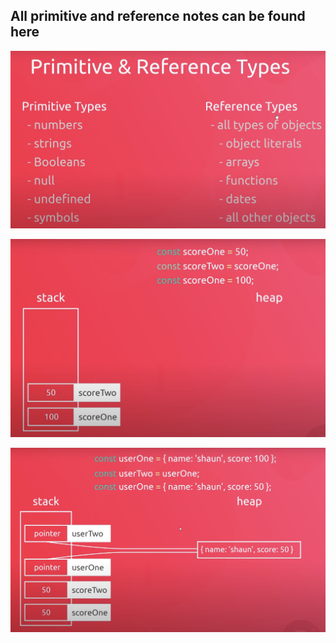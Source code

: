 ## All primitive and reference notes can be found here

![](images/Diff.png)

![](images/StoreVal.png)

![](images/Reference.png)

